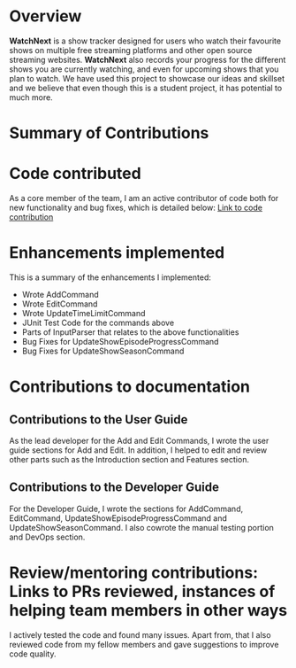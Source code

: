 # Overview

**WatchNext** is a show tracker designed for users who watch their favourite shows on multiple free streaming platforms and other open source streaming websites.
**WatchNext** also records your progress for the different shows you are currently watching, and even for upcoming shows that you plan to watch.
We have used this project to showcase our ideas and skillset and we believe that even though this is a student project, it has potential to much more.

# Summary of Contributions

# Code contributed
As a core member of the team, I am an active contributor of code both for new functionality and bug fixes, which is detailed below:
[Link to code contribution](https://nus-cs2113-ay2021s1.github.io/tp-dashboard/#breakdown=true&search=shikai-zhou&sort=groupTitle&sortWithin=title&since=2020-09-27&timeframe=commit&mergegroup=&groupSelect=groupByRepos&checkedFileTypes=docs~functional-code~test-code~other)
# Enhancements implemented
This is a summary of the enhancements I implemented:
- Wrote AddCommand
- Wrote EditCommand
- Wrote UpdateTimeLimitCommand
- JUnit Test Code for the commands above
- Parts of InputParser that relates to the above functionalities
- Bug Fixes for UpdateShowEpisodeProgressCommand
- Bug Fixes for UpdateShowSeasonCommand

# Contributions to documentation
## Contributions to the User Guide
As the lead developer for the Add and Edit Commands, I wrote the user guide sections for Add and Edit. In addition,
 I helped to edit and review other parts such as the Introduction section and Features section.
## Contributions to the Developer Guide 
For the Developer Guide, I wrote the sections for AddCommand, EditCommand, UpdateShowEpisodeProgressCommand and 
UpdateShowSeasonCommand. I also cowrote the manual testing portion and DevOps section.

# Review/mentoring contributions: Links to PRs reviewed, instances of helping team members in other ways
I actively tested the code and found many issues. Apart from, that I also reviewed code from my fellow members and gave
suggestions to improve code quality.
